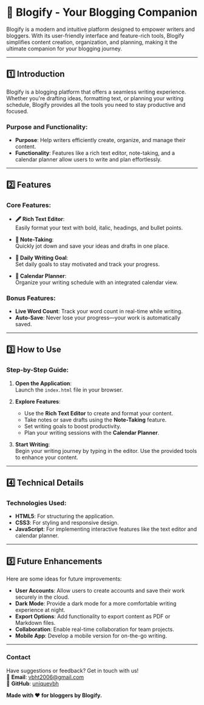 # 🌟 Blogify - Your Blogging Companion  

Blogify is a modern and intuitive platform designed to empower writers and bloggers. With its user-friendly interface and feature-rich tools, Blogify simplifies content creation, organization, and planning, making it the ultimate companion for your blogging journey.  

---

## 1️⃣ Introduction  

Blogify is a blogging platform that offers a seamless writing experience. Whether you're drafting ideas, formatting text, or planning your writing schedule, Blogify provides all the tools you need to stay productive and focused.  

### Purpose and Functionality:  
- **Purpose**: Help writers efficiently create, organize, and manage their content.  
- **Functionality**: Features like a rich text editor, note-taking, and a calendar planner allow users to write and plan effortlessly.  

---

## 2️⃣ Features  

### Core Features:  
- **🖋 Rich Text Editor**:  
  Easily format your text with bold, italic, headings, and bullet points.  

- **📝 Note-Taking**:  
  Quickly jot down and save your ideas and drafts in one place.  

- **🎯 Daily Writing Goal**:  
  Set daily goals to stay motivated and track your progress.  

- **📅 Calendar Planner**:  
  Organize your writing schedule with an integrated calendar view.  

### Bonus Features:  
- **Live Word Count**: Track your word count in real-time while writing.  
- **Auto-Save**: Never lose your progress—your work is automatically saved.  

---

## 3️⃣ How to Use  

### Step-by-Step Guide:  
1. **Open the Application**:  
   Launch the `index.html` file in your browser.  

2. **Explore Features**:  
   - Use the **Rich Text Editor** to create and format your content.  
   - Take notes or save drafts using the **Note-Taking** feature.  
   - Set writing goals to boost productivity.  
   - Plan your writing sessions with the **Calendar Planner**.  

3. **Start Writing**:  
   Begin your writing journey by typing in the editor. Use the provided tools to enhance your content.  

---

## 4️⃣ Technical Details  

### Technologies Used:  
- **HTML5**: For structuring the application.  
- **CSS3**: For styling and responsive design.  
- **JavaScript**: For implementing interactive features like the text editor and calendar planner.  

---

## 5️⃣ Future Enhancements  

Here are some ideas for future improvements:  
- **User Accounts**: Allow users to create accounts and save their work securely in the cloud.  
- **Dark Mode**: Provide a dark mode for a more comfortable writing experience at night.  
- **Export Options**: Add functionality to export content as PDF or Markdown files.  
- **Collaboration**: Enable real-time collaboration for team projects.  
- **Mobile App**: Develop a mobile version for on-the-go writing.  

---

### Contact  

Have suggestions or feedback? Get in touch with us!  
📧 **Email**: vbht2006@gmail.com  
🐙 **GitHub**: [uniquevbh](https://github.com/uniquevbh)  

**Made with ❤️ for bloggers by Blogify.**
